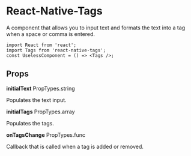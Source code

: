 # React-Native-Tags

A component that allows you to input text and formats the text into a tag when a space or comma is entered.

```
import React from 'react';
import Tags from 'react-native-tags';
const UselessComponent = () => <Tags />;
```

## Props

**initialText** PropTypes.string

Populates the text input.

**initialTags** PropTypes.array

Populates the tags.

**onTagsChange** PropTypes.func

Callback that is called when a tag is added or removed.
